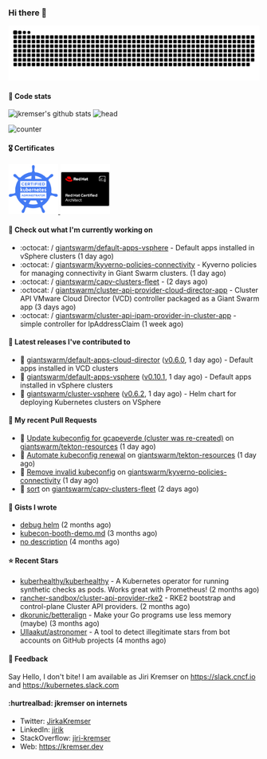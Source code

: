 ### Hi there 👋

![GitHub Snake](github-snake-dark.svg)

#### 📱 Code stats

![jkremser's github stats](https://github-readme-stats.vercel.app/api?username=jkremser&count_private=true&show_icons=true&hide_border=false&theme=tokyonight&title_color=5bcdec&bg_color=0d1117&border_radius=false) ![head](https://user-images.githubusercontent.com/535866/175570014-71166aaa-95f7-4a4f-869c-93a16481de4e.jpeg)



![counter](https://komarev.com/ghpvc/?username=jkremser&color=5bcdec&style=for-the-badge)

#### 🎖 Certificates
<p align="left">
    <a href="https://www.credly.com/badges/8ca716d9-fa9b-42e6-b4a1-ad043baf5396/public_url">
        <img src="https://raw.githubusercontent.com/cncf/artwork/master/other/cka/color/kubernetes-cka-color.png" alt="https://www.credly.com/badges/8ca716d9-fa9b-42e6-b4a1-ad043baf5396/public_url" width="100" height="100"/>
    </a>
    <a href="https://rhtapps.redhat.com/verify/?certId=120-194-022">
        <img src="./rhca.png" alt="https://rhtapps.redhat.com/verify/?certId=120-194-022" width="100" height="100"/>
    </a>
</p>

#### 👷 Check out what I'm currently working on

- :octocat: / [giantswarm/default-apps-vsphere](https://github.com/giantswarm/default-apps-vsphere) - Default apps installed in vSphere clusters (1 day ago)
- :octocat: / [giantswarm/kyverno-policies-connectivity](https://github.com/giantswarm/kyverno-policies-connectivity) - Kyverno policies for managing connectivity in Giant Swarm clusters. (1 day ago)
- :octocat: / [giantswarm/capv-clusters-fleet](https://github.com/giantswarm/capv-clusters-fleet) -  (2 days ago)
- :octocat: / [giantswarm/cluster-api-provider-cloud-director-app](https://github.com/giantswarm/cluster-api-provider-cloud-director-app) - Cluster API VMware Cloud Director (VCD) controller packaged as a Giant Swarm app (3 days ago)
- :octocat: / [giantswarm/cluster-api-ipam-provider-in-cluster-app](https://github.com/giantswarm/cluster-api-ipam-provider-in-cluster-app) - simple controller for IpAddressClaim (1 week ago)

#### 🔭 Latest releases I've contributed to

- 🎉 [giantswarm/default-apps-cloud-director](https://github.com/giantswarm/default-apps-cloud-director) ([v0.6.0](https://github.com/giantswarm/default-apps-cloud-director/releases/tag/v0.6.0), 1 day ago) - Default apps installed in VCD clusters
- 🎉 [giantswarm/default-apps-vsphere](https://github.com/giantswarm/default-apps-vsphere) ([v0.10.1](https://github.com/giantswarm/default-apps-vsphere/releases/tag/v0.10.1), 1 day ago) - Default apps installed in vSphere clusters
- 🎉 [giantswarm/cluster-vsphere](https://github.com/giantswarm/cluster-vsphere) ([v0.6.2](https://github.com/giantswarm/cluster-vsphere/releases/tag/v0.6.2), 1 day ago) - Helm chart for deploying Kubernetes clusters on VSphere

#### 🔨 My recent Pull Requests

- 💪 [Update kubeconfig for gcapeverde (cluster was re-created)](https://github.com/giantswarm/tekton-resources/pull/109) on [giantswarm/tekton-resources](https://github.com/giantswarm/tekton-resources) (1 day ago)
- 💪 [Automate kubeconfig renewal](https://github.com/giantswarm/tekton-resources/pull/108) on [giantswarm/tekton-resources](https://github.com/giantswarm/tekton-resources) (1 day ago)
- 💪 [Remove invalid kubeconfig](https://github.com/giantswarm/kyverno-policies-connectivity/pull/75) on [giantswarm/kyverno-policies-connectivity](https://github.com/giantswarm/kyverno-policies-connectivity) (1 day ago)
- 💪 [sort](https://github.com/giantswarm/capv-clusters-fleet/pull/1) on [giantswarm/capv-clusters-fleet](https://github.com/giantswarm/capv-clusters-fleet) (2 days ago)

#### 📓 Gists I wrote

- [debug helm](https://gist.github.com/40bc6009eefdea63b57854becf8409a5) (2 months ago)
- [kubecon-booth-demo.md](https://gist.github.com/8ec12c94e4ff2fc8aa0ee0754363a035) (3 months ago)
- [no description](https://gist.github.com/7fb07237a9c75a81cb03dd87ee181b13) (4 months ago)

#### ⭐ Recent Stars

- [kuberhealthy/kuberhealthy](https://github.com/kuberhealthy/kuberhealthy) - A Kubernetes operator for running synthetic checks as pods. Works great with Prometheus! (2 months ago)
- [rancher-sandbox/cluster-api-provider-rke2](https://github.com/rancher-sandbox/cluster-api-provider-rke2) - RKE2 bootstrap and control-plane Cluster API providers. (2 months ago)
- [dkorunic/betteralign](https://github.com/dkorunic/betteralign) - Make your Go programs use less memory (maybe) (3 months ago)
- [Ullaakut/astronomer](https://github.com/Ullaakut/astronomer) - A tool to detect illegitimate stars from bot accounts on GitHub projects (4 months ago)

#### 💬 Feedback

Say Hello, I don't bite! I am available as Jiri Kremser on https://slack.cncf.io and https://kubernetes.slack.com


#### :hurtrealbad: jkremser on internets

- Twitter: <a href="https://twitter.com/JirkaKremser">JirkaKremser</a>
- LinkedIn: <a href="https://www.linkedin.com/in/jirik/">jirik</a>
- StackOverflow: <a href="https://stackoverflow.com/users/1594980/jiri-kremser">jiri-kremser</a>
- Web: https://kremser.dev
